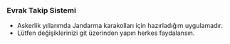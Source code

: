 ### Evrak Takip Sistemi

- Askerlik yıllarımda Jandarma karakolları için hazırladığım uygulamadır.
- Lütfen değişiklerinizi git üzerinden yapın herkes faydalansın.
